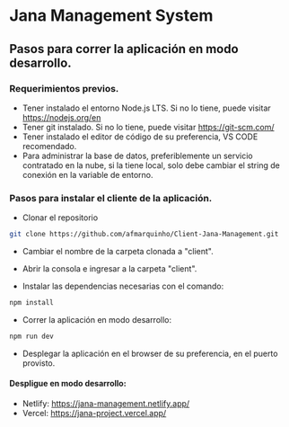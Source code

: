 # Jana Management System

## Pasos para correr la aplicación en modo desarrollo.

### Requerimientos previos.

- Tener instalado el entorno Node.js LTS. Si no lo tiene, puede visitar https://nodejs.org/en
- Tener git instalado. Si no lo tiene, puede visitar https://git-scm.com/
- Tener instalado el editor de código de su preferencia, VS CODE recomendado.
- Para administrar la base de datos, preferiblemente un servicio contratado en la nube, si la tiene local, solo debe cambiar el string de conexión en la variable de entorno.

### Pasos para instalar el cliente de la aplicación.

- Clonar el repositorio 

```bash
git clone https://github.com/afmarquinho/Client-Jana-Management.git
```
- Cambiar el nombre de la carpeta clonada a "client".

- Abrir la consola e ingresar a la carpeta "client".

- Instalar las dependencias necesarias con el comando:

```bash
npm install
```

- Correr la aplicación en modo desarrollo:

```bash
npm run dev
```

- Desplegar la aplicación en el browser de su preferencia, en el puerto provisto.

#### Despligue en modo desarrollo:
- Netlify: https://jana-management.netlify.app/
- Vercel: https://jana-project.vercel.app/

